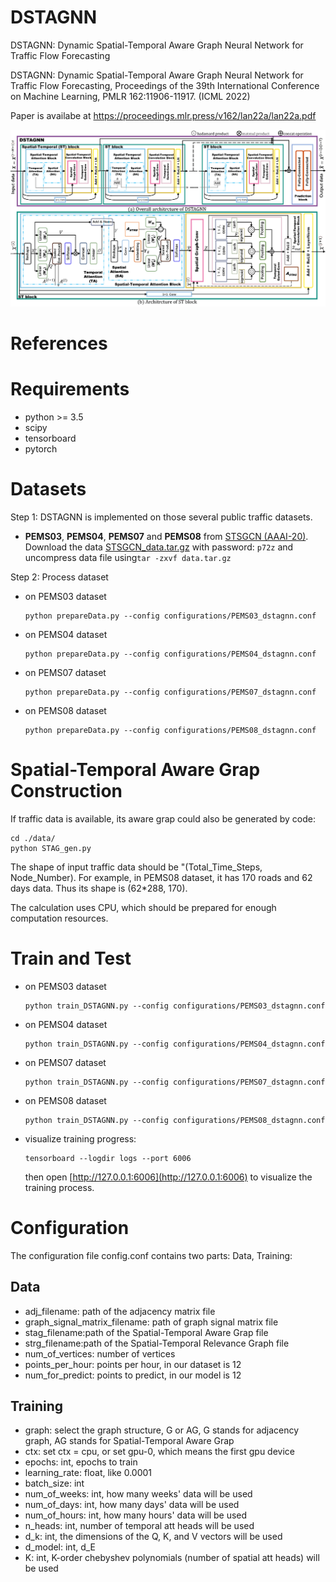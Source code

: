 # DSTAGNN

DSTAGNN: Dynamic Spatial-Temporal Aware Graph Neural Network for Traffic Flow Forecasting

DSTAGNN: Dynamic Spatial-Temporal Aware Graph Neural Network for Traffic Flow Forecasting, Proceedings of the 39th International Conference on Machine Learning, PMLR 162:11906-11917. (ICML 2022)

Paper is availabe at https://proceedings.mlr.press/v162/lan22a/lan22a.pdf

![model architecture](fig/DSTAGNN.png)

# References


# Requirements

+ python >= 3.5
+ scipy
+ tensorboard
+ pytorch

# Datasets

Step 1: DSTAGNN is implemented on those several public traffic datasets.
- **PEMS03**, **PEMS04**, **PEMS07** and **PEMS08** from [STSGCN (AAAI-20)](https://github.com/Davidham3/STSGCN).
Download the data [STSGCN_data.tar.gz](https://pan.baidu.com/s/1ZPIiOM__r1TRlmY4YGlolw) with password: `p72z` and uncompress data file using`tar -zxvf data.tar.gz` 

Step 2: Process dataset

- on PEMS03 dataset

  ```shell
  python prepareData.py --config configurations/PEMS03_dstagnn.conf
  ```

- on PEMS04 dataset

  ```shell
  python prepareData.py --config configurations/PEMS04_dstagnn.conf
  ```
  
- on PEMS07 dataset

  ```shell
  python prepareData.py --config configurations/PEMS07_dstagnn.conf
  ```
  
- on PEMS08 dataset

  ```shell
  python prepareData.py --config configurations/PEMS08_dstagnn.conf
  ```

# Spatial-Temporal Aware Grap Construction
If traffic data is available, its aware grap could also be generated by code:
```
cd ./data/
python STAG_gen.py
```
The shape of input traffic data should be "(Total_Time_Steps, Node_Number). For example, in PEMS08 dataset, it has 170 roads and 62 days data. Thus its shape is (62*288, 170). 

The calculation uses CPU, which should be prepared for enough computation resources.


# Train and Test

- on PEMS03 dataset  
  
  ```shell   
  python train_DSTAGNN.py --config configurations/PEMS03_dstagnn.conf   
  ```

- on PEMS04 dataset  
  
  ```shell   
  python train_DSTAGNN.py --config configurations/PEMS04_dstagnn.conf   
  ```

- on PEMS07 dataset  
  
  ```shell   
  python train_DSTAGNN.py --config configurations/PEMS07_dstagnn.conf   
  ```

- on PEMS08 dataset

  ```shell
  python train_DSTAGNN.py --config configurations/PEMS08_dstagnn.conf
  ```

- visualize training progress:
  ```
  tensorboard --logdir logs --port 6006
  ```
  then open [http://127.0.0.1:6006](http://127.0.0.1:6006) to visualize the training process.


# Configuration

The configuration file config.conf contains two parts: Data, Training:

## Data

+ adj_filename: path of the adjacency matrix file
+ graph_signal_matrix_filename: path of graph signal matrix file
+ stag_filename:path of the Spatial-Temporal Aware Grap file
+ strg_filename:path of the Spatial-Temporal Relevance Graph file
+ num_of_vertices: number of vertices
+ points_per_hour: points per hour, in our dataset is 12
+ num_for_predict: points to predict, in our model is 12

## Training

+ graph: select the graph structure, G or AG, G stands for adjacency graph, AG stands for Spatial-Temporal Aware Grap
+ ctx: set ctx = cpu, or set gpu-0, which means the first gpu device
+ epochs: int, epochs to train
+ learning_rate: float, like 0.0001
+ batch_size: int
+ num_of_weeks: int, how many weeks' data will be used
+ num_of_days: int, how many days' data will be used
+ num_of_hours: int, how many hours' data will be used
+ n_heads: int, number of temporal att heads will be used
+ d_k: int, the dimensions of the Q, K, and V vectors will be used
+ d_model: int, d_E
+ K: int, K-order chebyshev polynomials (number of spatial att heads) will be used
